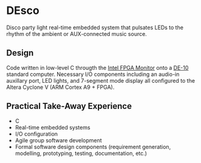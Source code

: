 # DEsco
Disco party light real-time embedded system that pulsates LEDs to the rhythm of the ambient or AUX-connected music source.

## Design
Code written in low-level C througth the [Intel FPGA Monitor](https://software.intel.com/content/www/us/en/develop/topics/fpga-academic/tools.html) onto a [DE-10](https://fpgacloud.intel.com/devstore/board/de10-standard/) standard computer. Necessary I/O components including an audio-in auxillary port, LED lights, and 7-segment mode display all configured to the Altera Cyclone V (ARM Cortex A9 + FPGA).

## Practical Take-Away Experience
* C
* Real-time embedded systems
* I/O configuration
* Agile group software development
* Formal software design components (requirement generation, modelling, prototyping, testing, documentation, etc.)
